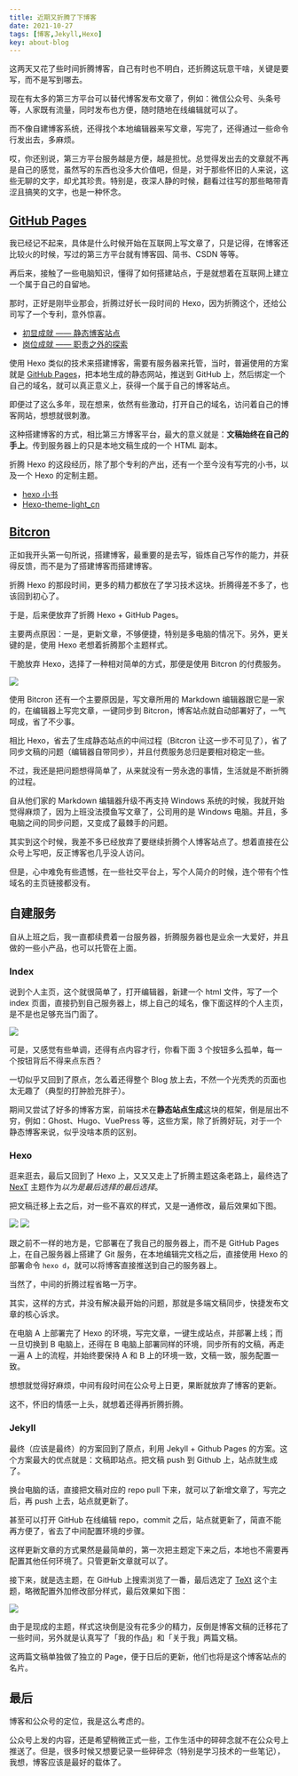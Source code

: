 ```yaml
---
title: 近期又折腾了下博客
date: 2021-10-27
tags: [博客,Jekyll,Hexo]
key: about-blog 
---
```


这两天又花了些时间折腾博客，自己有时也不明白，还折腾这玩意干啥，关键是要写，而不是写到哪去。
<!-- more -->

现在有太多的第三方平台可以替代博客发布文章了，例如：微信公众号、头条号等，人家既有流量，同时发布也方便，随时随地在线编辑就可以了。

而不像自建博客系统，还得找个本地编辑器来写文章，写完了，还得通过一些命令行发出去，多麻烦。

哎，你还别说，第三方平台服务越是方便，越是担忧。总觉得发出去的文章就不再是自己的感觉，虽然写的东西也没多大价值吧，但是，对于那些怀旧的人来说，这些无聊的文字，却尤其珍贵。特别是，夜深人静的时候，翻看过往写的那些略带青涩且搞笑的文字，也是一种怀念。

## [GitHub Pages](https://docs.github.com/cn/pages/getting-started-with-github-pages/about-github-pages)

我已经记不起来，具体是什么时候开始在互联网上写文章了，只是记得，在博客还比较火的时候，写过的第三方平台就有博客园、简书、CSDN 等等。

再后来，接触了一些电脑知识，懂得了如何搭建站点，于是就想着在互联网上建立一个属于自己的自留地。

那时，正好是刚毕业那会，折腾过好长一段时间的 Hexo，因为折腾这个，还给公司写了一个专利，意外惊喜。

- [初显成就 —— 静态博客站点](https://mp.weixin.qq.com/s?__biz=MjM5MDQ4NjUwMg==&mid=2649197647&idx=1&sn=4d76c07130362b81198777cbcd77990c&chksm=be5736c68920bfd088fff5f585772030bcd2b80583cb1a31bb0c62df2c2170076d9a525f9b8d&scene=178&cur_album_id=1337905242612269057#rd)
- [岗位成就 —— 职责之外的探索](https://mp.weixin.qq.com/s?__biz=MjM5MDQ4NjUwMg==&mid=2649197657&idx=1&sn=06500cd46baeff360bf02b2bf5e9fe7f&chksm=be5736d08920bfc62e2b752a298e379fd2aba55310fc1a1e128d57ac2f75c635c0ec97a63a63&token=1584174037&lang=zh_CN#rd)

使用 Hexo 类似的技术来搭建博客，需要有服务器来托管，当时，普遍使用的方案就是 [GitHub Pages](https://docs.github.com/cn/pages/getting-started-with-github-pages/about-github-pages)，把本地生成的静态网站，推送到 GitHub 上，然后绑定一个自己的域名，就可以真正意义上，获得一个属于自己的博客站点。

即便过了这么多年，现在想来，依然有些激动，打开自己的域名，访问着自己的博客网站，想想就很刺激。

这种搭建博客的方式，相比第三方博客平台，最大的意义就是：**文稿始终在自己的手上**。传到服务器上的只是本地文稿生成的一个 HTML 副本。

折腾 Hexo 的这段经历，除了那个专利的产出，还有一个至今没有写完的小书，以及一个 Hexo 的定制主题。

- [hexo 小书](https://hexo.course.90byte.com/)
- [Hexo-theme-light_cn](https://github.com/pengloo53/Hexo-theme-light_cn)

## [Bitcron](https://www.bitcron.com/)

正如我开头第一句所说，搭建博客，最重要的是去写，锻炼自己写作的能力，并获得反馈，而不是为了搭建博客而搭建博客。

折腾 Hexo 的那段时间，更多的精力都放在了学习技术这块。折腾得差不多了，也该回到初心了。

于是，后来便放弃了折腾 Hexo + GitHub Pages。

主要两点原因：一是，更新文章，不够便捷，特别是多电脑的情况下。另外，更关键的是，使用 Hexo 老想着折腾那个主题样式。

干脆放弃 Hexo，选择了一种相对简单的方式，那便是使用 Bitcron 的付费服务。

![](/image/2021-10-27-blog-to-jekyll/image-20211027162109269.png)

使用 Bitcron 还有一个主要原因是，写文章所用的 Markdown 编辑器跟它是一家的，在编辑器上写完文章，一键同步到 Bitcron，博客站点就自动部署好了，一气呵成，省了不少事。

相比 Hexo，省去了生成静态站点的中间过程（Bitcron 让这一步不可见了），省了同步文稿的问题（编辑器自带同步），并且付费服务总归是要相对稳定一些。

不过，我还是把问题想得简单了，从来就没有一劳永逸的事情，生活就是不断折腾的过程。

自从他们家的 Markdown 编辑器升级不再支持 Windows 系统的时候，我就开始觉得麻烦了，因为上班没法摸鱼写文章了，公司用的是 Windows 电脑。并且，多电脑之间的同步问题，又变成了最棘手的问题。

其实到这个时候，我差不多已经放弃了要继续折腾个人博客站点了。想着直接在公众号上写吧，反正博客也几乎没人访问。

但是，心中难免有些遗憾，在一些社交平台上，写个人简介的时候，连个带有个性域名的主页链接都没有。

## 自建服务

自从上班之后，我一直都续费着一台服务器，折腾服务器也是业余一大爱好，并且做的一些小产品，也可以托管在上面。

### Index

说到个人主页，这个就很简单了，打开编辑器，新建一个 html 文件，写了一个 index 页面，直接扔到自己服务器上，绑上自己的域名，像下面这样的个人主页，是不是也足够充当门面了。

![](/image/2021-10-27-blog-to-jekyll/image-20211027175547322.png)

可是，又感觉有些单调，还得有点内容才行，你看下面 3 个按钮多么孤单，每一个按钮背后不得来点东西？

一切似乎又回到了原点，怎么着还得整个 Blog 放上去，不然一个光秃秃的页面也太无趣了（典型的打肿脸充胖子）。

期间又尝试了好多的博客方案，前端技术在**静态站点生成**这块的框架，倒是层出不穷，例如：Ghost、Hugo、VuePress 等，这些方案，除了折腾好玩，对于一个静态博客来说，似乎没啥本质的区别。

### Hexo

逛来逛去，最后又回到了 Hexo 上，又又又走上了折腾主题这条老路上，最终选了 [NexT](https://github.com/theme-next/hexo-theme-next) 主题作为*以为是最后选择的最后选择*。

把文稿迁移上去之后，对一些不喜欢的样式，又是一通修改，最后效果如下图。

![](/image/2021-10-27-blog-to-jekyll/2021-10-28-23-47-56.png)
![](/image/2021-10-27-blog-to-jekyll/2021-10-28-23-46-12.png)

跟之前不一样的地方是，它部署在了我自己的服务器上，而不是 GitHub Pages 上，在自己服务器上搭建了 Git 服务，在本地编辑完文档之后，直接使用 Hexo 的部署命令 `hexo d`，就可以将博客直接推送到自己的服务器上。

当然了，中间的折腾过程省略一万字。

其实，这样的方式，并没有解决最开始的问题，那就是多端文稿同步，快捷发布文章的核心诉求。

在电脑 A 上部署完了 Hexo 的环境，写完文章，一键生成站点，并部署上线；而一旦切换到 B 电脑上，还得在 B 电脑上部署同样的环境，同步所有的文稿，再走一遍 A 上的流程，并始终要保持 A 和 B 上的环境一致，文稿一致，服务配置一致。

想想就觉得好麻烦，中间有段时间在公众号上日更，果断就放弃了博客的更新。

这不，怀旧的情感一上头，就想着还得再折腾折腾。

### Jekyll

最终（应该是最终）的方案回到了原点，利用 Jekyll + Github Pages 的方案。这个方案最大的优点就是：文稿即站点。把文稿 push 到 Github 上，站点就生成了。

换台电脑的话，直接把文稿对应的 repo pull 下来，就可以了新增文章了，写完之后，再 push 上去，站点就更新了。

甚至可以打开 GitHub 在线编辑 repo，commit 之后，站点就更新了，简直不能再方便了，省去了中间配置环境的步骤。

这样更新文章的方式果然是最简单的，第一次把主题定下来之后，本地也不需要再配置其他任何环境了。只管更新文章就可以了。

接下来，就是选主题，在 GitHub 上搜索浏览了一番，最后选定了 [TeXt](https://github.com/kitian616/jekyll-TeXt-theme) 这个主题，略微配置外加修改部分样式，最后效果如下图：

![](/image/2021-10-27-blog-to-jekyll/blog.png)

由于是现成的主题，样式这块倒是没有花多少的精力，反倒是博客文稿的迁移花了一些时间，另外就是认真写了「我的作品」和「关于我」两篇文稿。

这两篇文稿单独做了独立的 Page，便于日后的更新，他们也将是这个博客站点的名片。

## 最后

博客和公众号的定位，我是这么考虑的。

公众号上发的内容，还是希望稍微正式一些，工作生活中的碎碎念就不在公众号上推送了。但是，很多时候又想要记录一些碎碎念（特别是学习技术的一些笔记），我想，博客应该是最好的载体了。

